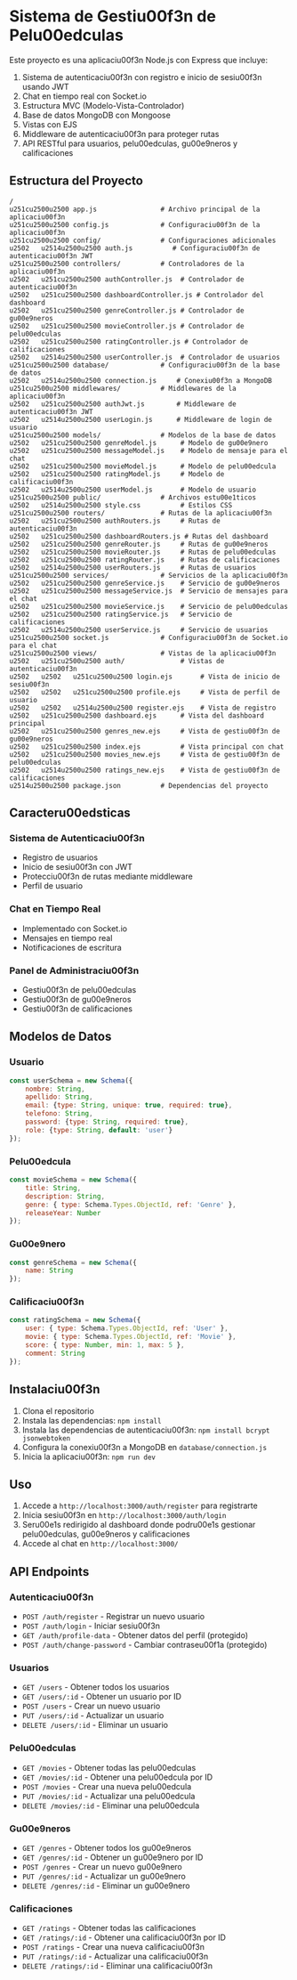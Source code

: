 # Sistema de Gestiu00f3n de Pelu00edculas

Este proyecto es una aplicaciu00f3n Node.js con Express que incluye:

1. Sistema de autenticaciu00f3n con registro e inicio de sesiu00f3n usando JWT
2. Chat en tiempo real con Socket.io
3. Estructura MVC (Modelo-Vista-Controlador)
4. Base de datos MongoDB con Mongoose
5. Vistas con EJS
6. Middleware de autenticaciu00f3n para proteger rutas
7. API RESTful para usuarios, pelu00edculas, gu00e9neros y calificaciones

## Estructura del Proyecto

```
/
u251cu2500u2500 app.js                # Archivo principal de la aplicaciu00f3n
u251cu2500u2500 config.js             # Configuraciu00f3n de la aplicaciu00f3n
u251cu2500u2500 config/               # Configuraciones adicionales
u2502   u2514u2500u2500 auth.js          # Configuraciu00f3n de autenticaciu00f3n JWT
u251cu2500u2500 controllers/          # Controladores de la aplicaciu00f3n
u2502   u251cu2500u2500 authController.js  # Controlador de autenticaciu00f3n
u2502   u251cu2500u2500 dashboardController.js # Controlador del dashboard
u2502   u251cu2500u2500 genreController.js # Controlador de gu00e9neros
u2502   u251cu2500u2500 movieController.js # Controlador de pelu00edculas
u2502   u251cu2500u2500 ratingController.js # Controlador de calificaciones
u2502   u2514u2500u2500 userController.js  # Controlador de usuarios
u251cu2500u2500 database/             # Configuraciu00f3n de la base de datos
u2502   u2514u2500u2500 connection.js     # Conexiu00f3n a MongoDB
u251cu2500u2500 middlewares/          # Middlewares de la aplicaciu00f3n
u2502   u251cu2500u2500 authJwt.js        # Middleware de autenticaciu00f3n JWT
u2502   u2514u2500u2500 userLogin.js      # Middleware de login de usuario
u251cu2500u2500 models/               # Modelos de la base de datos
u2502   u251cu2500u2500 genreModel.js      # Modelo de gu00e9nero
u2502   u251cu2500u2500 messageModel.js    # Modelo de mensaje para el chat
u2502   u251cu2500u2500 movieModel.js      # Modelo de pelu00edcula
u2502   u251cu2500u2500 ratingModel.js     # Modelo de calificaciu00f3n
u2502   u2514u2500u2500 userModel.js       # Modelo de usuario
u251cu2500u2500 public/               # Archivos estu00e1ticos
u2502   u2514u2500u2500 style.css          # Estilos CSS
u251cu2500u2500 routers/              # Rutas de la aplicaciu00f3n
u2502   u251cu2500u2500 authRouters.js     # Rutas de autenticaciu00f3n
u2502   u251cu2500u2500 dashboardRouters.js # Rutas del dashboard
u2502   u251cu2500u2500 genreRouter.js     # Rutas de gu00e9neros
u2502   u251cu2500u2500 movieRouter.js     # Rutas de pelu00edculas
u2502   u251cu2500u2500 ratingRouter.js    # Rutas de calificaciones
u2502   u2514u2500u2500 userRouters.js     # Rutas de usuarios
u251cu2500u2500 services/             # Servicios de la aplicaciu00f3n
u2502   u251cu2500u2500 genreService.js    # Servicio de gu00e9neros
u2502   u251cu2500u2500 messageService.js  # Servicio de mensajes para el chat
u2502   u251cu2500u2500 movieService.js    # Servicio de pelu00edculas
u2502   u251cu2500u2500 ratingService.js   # Servicio de calificaciones
u2502   u2514u2500u2500 userService.js     # Servicio de usuarios
u251cu2500u2500 socket.js             # Configuraciu00f3n de Socket.io para el chat
u251cu2500u2500 views/                # Vistas de la aplicaciu00f3n
u2502   u251cu2500u2500 auth/              # Vistas de autenticaciu00f3n
u2502   u2502   u251cu2500u2500 login.ejs       # Vista de inicio de sesiu00f3n
u2502   u2502   u251cu2500u2500 profile.ejs     # Vista de perfil de usuario
u2502   u2502   u2514u2500u2500 register.ejs    # Vista de registro
u2502   u251cu2500u2500 dashboard.ejs      # Vista del dashboard principal
u2502   u251cu2500u2500 genres_new.ejs     # Vista de gestiu00f3n de gu00e9neros
u2502   u251cu2500u2500 index.ejs          # Vista principal con chat
u2502   u251cu2500u2500 movies_new.ejs     # Vista de gestiu00f3n de pelu00edculas
u2502   u2514u2500u2500 ratings_new.ejs    # Vista de gestiu00f3n de calificaciones
u2514u2500u2500 package.json          # Dependencias del proyecto
```

## Caracteru00edsticas

### Sistema de Autenticaciu00f3n

- Registro de usuarios
- Inicio de sesiu00f3n con JWT
- Protecciu00f3n de rutas mediante middleware
- Perfil de usuario

### Chat en Tiempo Real

- Implementado con Socket.io
- Mensajes en tiempo real
- Notificaciones de escritura

### Panel de Administraciu00f3n

- Gestiu00f3n de pelu00edculas
- Gestiu00f3n de gu00e9neros
- Gestiu00f3n de calificaciones

## Modelos de Datos

### Usuario

```javascript
const userSchema = new Schema({
    nombre: String,
    apellido: String,
    email: {type: String, unique: true, required: true},
    telefono: String,
    password: {type: String, required: true},
    role: {type: String, default: 'user'}
});
```

### Pelu00edcula

```javascript
const movieSchema = new Schema({
    title: String,
    description: String,
    genre: { type: Schema.Types.ObjectId, ref: 'Genre' },
    releaseYear: Number
});
```

### Gu00e9nero

```javascript
const genreSchema = new Schema({
    name: String
});
```

### Calificaciu00f3n

```javascript
const ratingSchema = new Schema({
    user: { type: Schema.Types.ObjectId, ref: 'User' },
    movie: { type: Schema.Types.ObjectId, ref: 'Movie' },
    score: { type: Number, min: 1, max: 5 },
    comment: String
});
```

## Instalaciu00f3n

1. Clona el repositorio
2. Instala las dependencias: `npm install`
3. Instala las dependencias de autenticaciu00f3n: `npm install bcrypt jsonwebtoken`
4. Configura la conexiu00f3n a MongoDB en `database/connection.js`
5. Inicia la aplicaciu00f3n: `npm run dev`

## Uso

1. Accede a `http://localhost:3000/auth/register` para registrarte
2. Inicia sesiu00f3n en `http://localhost:3000/auth/login`
3. Seru00e1s redirigido al dashboard donde podru00e1s gestionar pelu00edculas, gu00e9neros y calificaciones
4. Accede al chat en `http://localhost:3000/`

## API Endpoints

### Autenticaciu00f3n

- `POST /auth/register` - Registrar un nuevo usuario
- `POST /auth/login` - Iniciar sesiu00f3n
- `GET /auth/profile-data` - Obtener datos del perfil (protegido)
- `POST /auth/change-password` - Cambiar contraseu00f1a (protegido)

### Usuarios

- `GET /users` - Obtener todos los usuarios
- `GET /users/:id` - Obtener un usuario por ID
- `POST /users` - Crear un nuevo usuario
- `PUT /users/:id` - Actualizar un usuario
- `DELETE /users/:id` - Eliminar un usuario

### Pelu00edculas

- `GET /movies` - Obtener todas las pelu00edculas
- `GET /movies/:id` - Obtener una pelu00edcula por ID
- `POST /movies` - Crear una nueva pelu00edcula
- `PUT /movies/:id` - Actualizar una pelu00edcula
- `DELETE /movies/:id` - Eliminar una pelu00edcula

### Gu00e9neros

- `GET /genres` - Obtener todos los gu00e9neros
- `GET /genres/:id` - Obtener un gu00e9nero por ID
- `POST /genres` - Crear un nuevo gu00e9nero
- `PUT /genres/:id` - Actualizar un gu00e9nero
- `DELETE /genres/:id` - Eliminar un gu00e9nero

### Calificaciones

- `GET /ratings` - Obtener todas las calificaciones
- `GET /ratings/:id` - Obtener una calificaciu00f3n por ID
- `POST /ratings` - Crear una nueva calificaciu00f3n
- `PUT /ratings/:id` - Actualizar una calificaciu00f3n
- `DELETE /ratings/:id` - Eliminar una calificaciu00f3n
